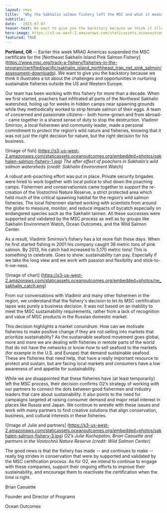 ```yaml
---
layout: news
title:  "Why the Sakhalin salmon fishery left the MSC and what it means for sustainable fisheries"
subtitle: 
date:   2015-07-07
teaser-text: We want to give you the backstory because we think it illustrates a lot about the challenges and opportunities in nurturing sustainable fisheries outside the US and Western Europe.
hero-image: https://s3-us-west-2.amazonaws.com/staticassets.oceanoutcomes.org/news+and+analysis/hero+images/sakhalen-salmon-fishery-hero.jpg
featured: TRUE
---
```


**Portland, OR** -- Earlier this week MRAG Americas suspended the MSC certificate for the [Northeast Sakhalin Island Pink Salmon Fishery] (https://www.msc.org/track-a-fishery/fisheries-in-the-program/certified/pacific/sakhalin_island_northheast_trap_net_pink_salmon/assessment-downloads). We want to give you the backstory because we think it illustrates a lot about the challenges and opportunities in nurturing sustainable fisheries outside the US and Western Europe.

Our team has been working with this fishery for more than a decade. When we first started, poachers had infiltrated all parts of the Northeast Sakhalin watershed, holing up for weeks in hidden camps near spawning grounds while they methodically worked to strip female salmon of their eggs. A team of concerned and passionate citizens-- both home-grown and from abroad-- came together in a shared sense of duty to stop the destruction. Vladimir Smirnov, a local fishermen and community leader, made a personal commitment to protect the region’s wild nature and fisheries, knowing that it was not just the right decision for nature, but the right decision for his business.

![Image of fish]
(https://s3-us-west-2.amazonaws.com/staticassets.oceanoutcomes.org/embedded+photos/sakhalen-salmon-fishery-1.jpg)
*The after effect of poachers in Sakhalin’s wild salmon watersheds (credit: Sakhalin Environment Watch)*

A robust anti-poaching effort was put in place. Private security brigades were hired to work together with local police to shut down the poaching camps. Fishermen and conservationists came together to support the re-creation of the Vostochnii Nature Reserve, a strict protected area which held much of the critical spawning habitat for the region’s wild salmon fisheries. The local fishermen started working with scientists from around the globe to measure, monitor, and reduce impacts of bycatch especially on endangered species such as the Sakhalin taimen. All these successes were supported and validated by the MSC process as well as by groups like Sakhalin Environment Watch, Ocean Outcomes, and the Wild Salmon Center.

As a result, Vladimir Smirnov’s fishery has a lot more fish these days. When he first started fishing in 2001 his company caught 38 metric tons of pink salmon. By 2013, his catch had increased to 5,170 metric tons! This is something to celebrate. Goes to show: sustainability can pay. Especially if we take the long view and we work with passion and flexibility and stick-to-it-ive-ness.

![Image of chart]
(https://s3-us-west-2.amazonaws.com/staticassets.oceanoutcomes.org/embedded+photos/ne_sakhalin_catch.png)

From our conversations with Vladimir and many other fishermen in the region, we understand that the fishery's decision to let its MSC certification lapse was purely a business decision. It was not based on an inability to meet the MSC sustainability requirements, rather from a lack of recognition and value of MSC products in the Russian domestic market.

This decision highlights a market conundrum. How can we motivate fisheries to make positive change if they are not selling into markets that prioritize sustainability?  As the sustainable seafood movement goes global, more and more we are dealing with fisheries in remote parts of the world that do not have the networks or know-how to sell seafood to the markets (for example in the U.S. and Europe) that demand sustainable seafood. These are fisheries that need help, that have a really important resource to protect and sustain, but are facing local markets and consumers have a low awareness of and appetite for sustainability.

While we are disappointed that these fisheries have (at least temporarily) left the MSC process, their decision confirms O2’s strategy of working with our partners to connect the dots between good fishermen and industry leaders that care about sustainability. It also points to the need for campaigns targeted at raising consumer demand and major retail interest in places like Russia and Japan. We continue to wrestle with these issues and work with many partners to find creative solutions that align conservation, business, and cultural interests in these fisheries.

![Image of Julie and partners]
(https://s3-us-west-2.amazonaws.com/staticassets.oceanoutcomes.org/embedded+photos/sakhalen-salmon-fishery-3.jpg)
*O2’s Julie Kuchepatov, Brian Caouette and partners in the Vostochnii Nature Reserve (credit: Wild Salmon Center)*

The good news is that the fishery has made -- and continues to make -- really big strides in conservation that were by supported and validated by the MSC certification process. As for O2, we intend to continue to engage with these companies, support their ongoing efforts to improve their sustainability, and encourage them to reactivate the certification when the time is right.

Brian Caouette

Founder and Director of Programs

Ocean Outcomes
